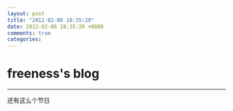 ```yaml
---
layout: post
title: "2012-02-06 18:35:20"
date: 2012-02-06 18:35:20 +0800
comments: true
categories: 
---
```


# freeness's blog

----------

>
还有这么个节日